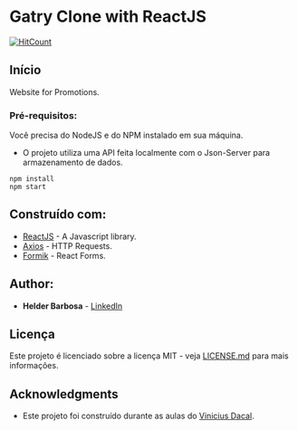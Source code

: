 # Gatry Clone with ReactJS

[![HitCount](https://hits.dwyl.com/helder-barbosa/helder-barbosa/reactjs-gatry.svg)](https://hits.dwyl.com/helder-barbosa/helder-barbosa/reactjs-gatry)


## Início

Website for Promotions.

### Pré-requisitos:

Você precisa do NodeJS e do NPM instalado em sua máquina.

- O projeto utiliza uma API feita localmente com o Json-Server para armazenamento de dados.

```
npm install
npm start
```


## Construído com:

* [ReactJS](https://reactjs.org/) - A Javascript library.
* [Axios](https://www.npmjs.com/package/axios) - HTTP Requests.
* [Formik](https://formik.org/docs/overview) - React Forms.

## Author:

* **Helder Barbosa** - [LinkedIn](https://www.linkedin.com/in/helder-barbosa1/)


## Licença

Este projeto é licenciado sobre a licença MIT - veja [LICENSE.md](LICENSE.md) para mais informações.

## Acknowledgments

* Este projeto foi construído durante as aulas do [Vinicius Dacal](https://www.youtube.com/channel/UClivdzft5YgnZfindGaLYxg).
